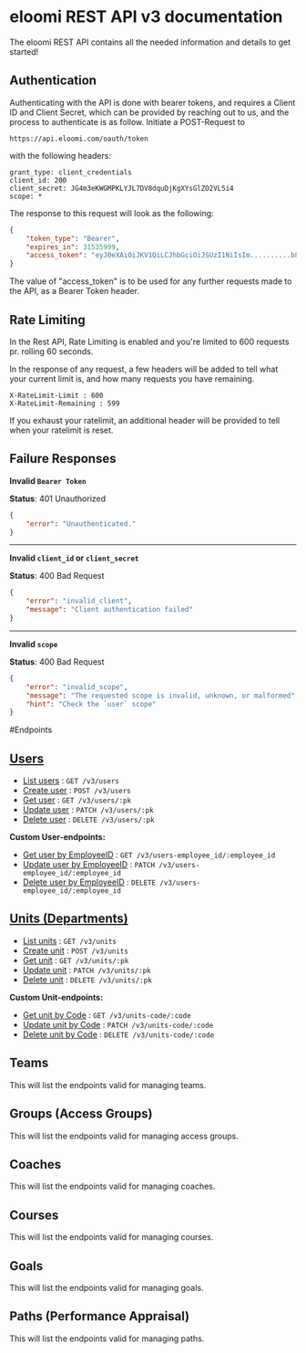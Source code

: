 # eloomi REST API v3 documentation
The eloomi REST API contains all the needed information and details to get started!

## Authentication
Authenticating with the API is done with bearer tokens, and requires a Client ID and Client Secret, which can be provided by reaching out to us, and the process to authenticate is as follow.
Initiate a POST-Request to 
```
https://api.eloomi.com/oauth/token
```
with the following headers:
``` 
grant_type: client_credentials
client_id: 200
client_secret: JG4m3eKWGMPKLYJL7DV8dquDjKgXYsGlZO2VL5i4
scope: *
```
The response to this request will look as the following:
```json
{
    "token_type": "Bearer",
    "expires_in": 31535999,
    "access_token": "eyJ0eXAiOiJKV1QiLCJhbGciOiJSUzI1NiIsIm..........b8aICjumbWHvJs6tr1WZ74Y"
}
```
The value of "access_token" is to be used for any further requests made to the API, as a Bearer Token header.

## Rate Limiting
In the Rest API, Rate Limiting is enabled and you're limited to 600 requests pr. rolling 60 seconds.

In the response of any request, a few headers will be added to tell what your current limit is, and how many requests you have remaining.

```
X-RateLimit-Limit : 600
X-RateLimit-Remaining : 599
```
If you exhaust your ratelimit, an additional header will be provided to tell when your ratelimit is reset.


## Failure Responses
**Invalid `Bearer Token`**

**Status**: 401 Unauthorized
```json
{
    "error": "Unauthenticated."
}
```
---
**Invalid `client_id` or `client_secret`**

**Status**: 400 Bad Request 
```json
{
    "error": "invalid_client",
    "message": "Client authentication failed"
}
```
---
**Invalid `scope`**

**Status**: 400 Bad Request 
```json
{
    "error": "invalid_scope",
    "message": "The requested scope is invalid, unknown, or malformed",
    "hint": "Check the `user` scope"
}
```

#Endpoints 

## [Users](users/README.md)
- [List users](users/get.md) : `GET /v3/users`
- [Create user](users/post.md) : `POST /v3/users`
- [Get user](users/pk/get.md) : `GET /v3/users/:pk`
- [Update user](users/pk/patch.md) : `PATCH /v3/users/:pk`
- [Delete user](users/pk/delete.md) : `DELETE /v3/users/:pk`

**Custom User-endpoints:**
- [Get user by EmployeeID](users/employee_id/get.md) : `GET /v3/users-employee_id/:employee_id` 
- [Update user by EmployeeID](users/employee_id/patch.md) : `PATCH /v3/users-employee_id/:employee_id` 
- [Delete user by EmployeeID](users/employee_id/delete.md) : `DELETE /v3/users-employee_id/:employee_id`

## [Units (Departments)](units/README.md)
- [List units](units/get.md) : `GET /v3/units`
- [Create unit](units/post.md) : `POST /v3/units`
- [Get unit](units/pk/get.md) : `GET /v3/units/:pk`
- [Update unit](units/pk/patch.md) : `PATCH /v3/units/:pk`
- [Delete unit](units/pk/delete.md) : `DELETE /v3/units/:pk`

**Custom Unit-endpoints:**
- [Get unit by Code](units/units_code/get.md) : `GET /v3/units-code/:code` 
- [Update unit by Code](units/units_code/patch.md) : `PATCH /v3/units-code/:code` 
- [Delete unit by Code](units/units_code/delete.md) : `DELETE /v3/units-code/:code` 

## Teams
This will list the endpoints valid for managing teams.

## Groups (Access Groups)
This will list the endpoints valid for managing access groups.

## Coaches
This will list the endpoints valid for managing coaches.

## Courses
This will list the endpoints valid for managing courses.

## Goals
This will list the endpoints valid for managing goals.

## Paths (Performance Appraisal)
This will list the endpoints valid for managing paths.